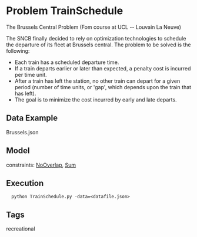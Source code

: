 # Problem TrainSchedule

The Brussels Central Problem (Fom course at UCL -- Louvain La Neuve)

The SNCB finally decided to rely on optimization technologies to schedule the departure
of its fleet at Brussels central. The problem to be solved is the following:
- Each train has a scheduled departure time.
- If a train departs earlier or later than expected, a penalty cost is incurred per time unit.
- After a train has left the station, no other train can depart for a given period
 (number of time units, or 'gap', which depends upon the train that has left).
- The goal is to minimize the cost incurred by early and late departs.

## Data Example
  Brussels.json

## Model
  constraints: [NoOverlap](http://pycsp.org/documentation/constraints/NoOverlap), [Sum](http://pycsp.org/documentation/constraints/Sum)

## Execution
```
  python TrainSchedule.py -data=<datafile.json>
```

## Tags
  recreational
